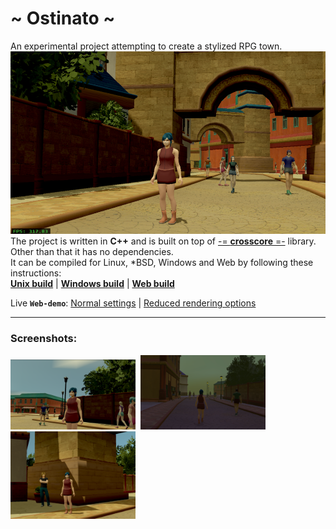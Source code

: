 # ~ Ostinato ~
An experimental project attempting to create a stylized RPG town.
![screen1](https://github.com/glebnovodran/glebnovodran.github.io/raw/main/demo/images/Ostinato_scr01.png)
<br>
The project is written in **C++** and is built on top of [-= **crosscore** =-](https://github.com/schaban/crosscore_dev) library.
<br>
Other than that it has no dependencies.
<br>
It can be compiled for Linux, *BSD, Windows and Web by following these instructions:<br>
[**Unix build**](https://github.com/glebnovodran/ostinato/blob/main/doc/build_unix.md) | [**Windows build**](https://github.com/glebnovodran/ostinato/blob/main/doc/build_win.md) | [**Web build**](https://github.com/glebnovodran/ostinato/blob/main/doc/build_web.md)


Live **`Web-demo`**: [Normal settings](https://glebnovodran.github.io/demo/ostinato.html) | [Reduced rendering options](https://glebnovodran.github.io/demo/ostinato.html?pseudoshd&vl)

***
### Screenshots:<br>
<img src="https://github.com/glebnovodran/glebnovodran.github.io/raw/main/demo/images/Ostinato_scr00.png" width=200>&nbsp;&nbsp;<img src="https://github.com/glebnovodran/glebnovodran.github.io/raw/main/demo/images/Ostinato_scr03.png" width=200>&nbsp;&nbsp;<img src="https://github.com/glebnovodran/glebnovodran.github.io/raw/main/demo/images/Ostinato_scr02.png" width=200>

